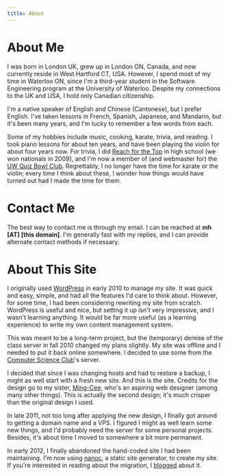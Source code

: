```yaml
---
title: About
---
```


About Me
========

I was born in London UK, grew up in London ON, Canada, and now currently reside in West Hartford CT, USA.  However, I spend most of my time in Waterloo ON, since I'm a third-year student in the Software Engineering program at the University of Waterloo.  Despite my connections to the UK and USA, I hold only Canadian citizenship.

I'm a native speaker of English and Chinese (Cantonese), but I prefer English.  I've taken lessons in French, Spanish, Japanese, and Mandarin, but it's been many years, and I'm lucky to remember a few words from each.

Some of my hobbies include music, cooking, karate, trivia, and reading.  I took piano lessons for about ten years, and have been playing the violin for about four years now.  For trivia, I did [Reach for the Top][] in high school (we won nationals in 2009), and I'm now a member of (and webmaster for) the [UW Quiz Bowl Club][].  Regrettably, I no longer have the time for karate or the violin; every time I think about these, I wonder how things would have turned out had I made the time for them.

[Reach for the Top]: http://www.reachforthetop.com
[UW Quiz Bowl Club]: http://quizbowl.uwaterloo.ca

Contact Me
==========
The best way to contact me is through my email. I can be reached at **mh [AT] [this domain]**. I'm generally fast with my replies, and I can provide alternate contact methods if necessary.

About This Site
===============
I originally used [WordPress][] in early 2010 to manage my site. It was quick and easy, simple, and had all the features I'd care to think about.  However, for some time, I had been considering rewriting my site from scratch.  WordPress is useful and nice, but setting it up isn't very impressive, and I wasn't learning anything.  It would be far more useful (as a learning experience) to write my own content management system.

This was meant to be a long-term project, but the (temporary) demise of the class server in fall 2010 changed my plans slightly.  My site was offline and I needed to put it back online somewhere.  I decided to use some from the [Computer Science Club][]'s server.

I decided that since I was changing hosts and had to restore a backup, I might as well start with a fresh new site.  And this is the site. Credits for the design go to my sister, [Ming-Cee][], who's an aspiring web designer (among many other things).  This is actually the second design; it's much crisper than the original design I used.

In late 2011, not too long after applying the new design, I finally got around to getting a domain name and a VPS.  I figured I might as well learn some new things, and I'd probably need the server for some personal projects.  Besides, it's about time I moved to somewhere a bit more permanent.

In early 2012, I finally abandoned the hand-coded site I had been maintaining.  I'm now using [nanoc][], a static site generator, to create my site. If you're interested in reading about the migration, I [blogged][] about it.

[Wordpress]: http://wordpress.org
[Computer Science Club]: http://csclub.uwaterloo.ca
[Ming-Cee]: http://siliren.webatu.com
[nanoc]: http://nanoc.stoneship.org/
[blogged]: http://mhyee.com/blog/nanoc.html
